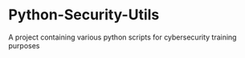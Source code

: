 # Python-Security-Utils

A project containing various python scripts for cybersecurity training purposes 